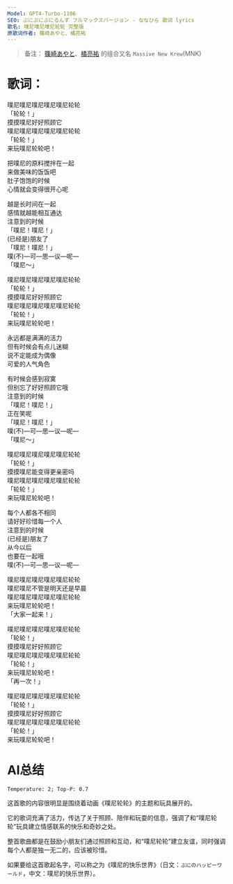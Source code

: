 ```yaml
---
Model: GPT4-Turbo-1106
SEO: ぷにぷにぷにるんず フルマックスバージョン - ななひら 歌词 lyrics
歌名: 噗尼噗尼噗尼轮轮 完整版
原歌词作者: 篠崎あやと、橘亮祐
---
```


> 备注： [篠崎あやと](https://twitter.com/mnk_jenkinsC)、[橘亮祐](https://twitter.com/mnk_tachibana) 的组合又名 `Massive New Krew`(MNK)

歌词：
======
  
噗尼噗尼噗尼噗尼噗尼轮轮  
「轮轮！」  
摸摸噗尼好好照顾它  
噗尼噗尼噗尼噗尼噗尼轮轮  
「轮轮！」  
来玩噗尼轮轮吧！  
  
把噗尼的原料搅拌在一起  
来做美味的饭饭吧  
肚子饱饱的时候  
心情就会变得很开心呢  
  
越是长时间在一起  
感情就越能相互通达  
注意到的时候  
「噗尼！噗尼！」  
(已经是)朋友了  
「噗尼！噗尼！」  
噗(不)—可—思—议—呢—  
「噗尼～」  
  
噗尼噗尼噗尼噗尼噗尼轮轮  
「轮轮！」  
摸摸噗尼好好照顾它  
噗尼噗尼噗尼噗尼噗尼轮轮  
「轮轮！」  
来玩噗尼轮轮吧！  
  
永远都是满满的活力  
但有时候会有点儿迷糊  
说不定能成为偶像  
可爱的人气角色  
  
有时候会感到寂寞  
但别忘了好好照顾它哦  
注意到的时候  
「噗尼！噗尼！」  
正在笑呢  
「噗尼！噗尼！」  
噗(不)—可—思—议—呢—  
「噗尼～」  
  
噗尼噗尼噗尼噗尼噗尼轮轮  
「轮轮！」  
摸摸噗尼能变得更亲密吗  
噗尼噗尼噗尼噗尼噗尼轮轮  
「轮轮！」  
来玩噗尼轮轮吧！  
  
每个人都各不相同  
请好好珍惜每一个人  
注意到的时候   
(已经是)朋友了  
从今以后  
也要在一起哦  
噗(不)—可—思—议—呢—  
  
噗尼噗尼噗尼噗尼噗尼轮轮  
噗尼噗尼不管是明天还是早晨  
噗尼噗尼噗尼噗尼噗尼轮轮  
来玩噗尼轮轮吧！  
「大家一起来！」  
  
噗尼噗尼噗尼噗尼噗尼轮轮  
「轮轮！」  
摸摸噗尼好好照顾它  
噗尼噗尼噗尼噗尼噗尼轮轮  
「轮轮！」  
来玩噗尼轮轮吧！  
「再一次！」  
  
噗尼噗尼噗尼噗尼噗尼轮轮  
「轮轮！」  
摸摸噗尼好好照顾它  
噗尼噗尼噗尼噗尼噗尼轮轮  
「轮轮！」  
来玩噗尼轮轮吧！

AI总结
======
`Temperature: 2; Top-P: 0.7`

这首歌的内容很明显是围绕着动画《噗尼轮轮》的主题和玩具展开的。

它的歌词充满了活力，传达了关于照顾、陪伴和玩耍的信息，强调了和“噗尼轮轮”玩具建立情感联系的快乐和奇妙之处。

整首歌曲都是在鼓励小朋友们通过照顾和互动，和“噗尼轮轮”建立友谊，同时强调每个人都是独一无二的，应该被珍惜。

如果要给这首歌起名字，可以称之为《噗尼的快乐世界》（日文：`ぷにのハッピーワールド`，中文：噗尼的快乐世界）。
